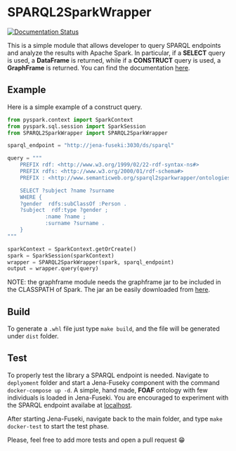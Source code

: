 # SPARQL2SparkWrapper

[![Documentation Status](https://readthedocs.org/projects/sparql2spark/badge/?version=latest)](https://sparql2spark.readthedocs.io/en/latest/?badge=latest)

This is a simple module that allows developer to query SPARQL endpoints and analyze the results with Apache Spark.
In particular, if a __SELECT__ query is used, a __DataFrame__ is returned, while if a __CONSTRUCT__ query is used, a __GraphFrame__ is returned.
You can find the documentation [here]().

## Example

Here is a simple example of a construct query.
```python
from pyspark.context import SparkContext
from pyspark.sql.session import SparkSession
from SPARQL2SparkWrapper import SPARQL2SparkWrapper

sparql_endpoint = "http://jena-fuseki:3030/ds/sparql"

query = """
    PREFIX rdf: <http://www.w3.org/1999/02/22-rdf-syntax-ns#>
    PREFIX rdfs: <http://www.w3.org/2000/01/rdf-schema#>
    PREFIX : <http://www.semanticweb.org/sparql2sparkwrapper/ontologies/foaf#>

    SELECT ?subject ?name ?surname
    WHERE {
    ?gender  rdfs:subClassOf :Person .
    ?subject  rdf:type ?gender ;
            :name ?name ;
            :surname ?surname .
    }
"""

sparkContext = SparkContext.getOrCreate()
spark = SparkSession(sparkContext)
wrapper = SPARQL2SparkWrapper(spark, sparql_endpoint)
output = wrapper.query(query)
```

NOTE: the graphframe module needs the graphframe jar to be included in the CLASSPATH of Spark.
The jar an be easily downloaded from [here](http://dl.bintray.com/spark-packages/maven/graphframes/graphframes/0.7.0-spark2.4-s_2.11/graphframes-0.7.0-spark2.4-s_2.11.jar).


## Build
To generate a `.whl` file just type `make build`, and the file will be generated under `dist` folder.

## Test
To properly test the library a SPARQL endpoint is needed.
Navigate to `deplyoment` folder and start a Jena-Fuseky component with the command `docker-compose up -d`.
A simple, hand made, **FOAF** ontology with few individuals is loaded in Jena-Fuseki.
You are encouraged to experiment with the SPARQL endpoint availabe at [localhost](http://localhost:3030).

After starting Jena-Fuseki, navigate back to the main folder, and type `make docker-test` to start the test phase.

Please, feel free to add more tests and open a pull request 😁


